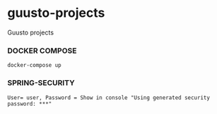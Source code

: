 # guusto-projects
Guusto projects

### DOCKER COMPOSE

    docker-compose up
    
### SPRING-SECURITY
    
    User= user, Password = Show in console "Using generated security password: ***"
